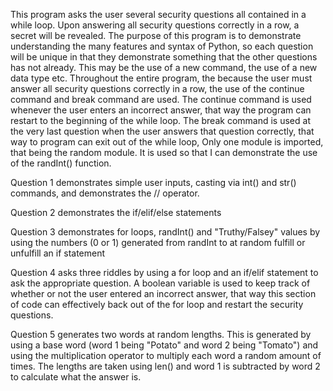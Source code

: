 This program asks the user several security questions all contained in a while loop. Upon answering all security questions correctly in a row, a secret will be revealed. 
The purpose of this program is to demonstrate understanding the many features and syntax of Python, so each question will be unique in that they demonstrate something that the other questions has not already. This may be the use of a new command, the use of a new data type etc. 
Throughout the entire program, the because the user must answer all security questions correctly in a row, the use of the continue command and break command are used. The continue command is used whenever the user enters an incorrect answer, that way the program can restart to the beginning of the while loop. The break command is used at the very last question when the user answers that question correctly, that way to program can exit out of the while loop,
Only one module is imported, that being the random module. It is used so that I can demonstrate the use of the randInt() function.

Question 1 demonstrates simple user inputs, casting via int() and str() commands, and demonstrates the // operator.

Question 2 demonstrates the if/elif/else statements 

Question 3 demonstrates for loops, randInt() and "Truthy/Falsey" values by using the numbers (0 or 1) generated from randInt to at random fulfill or unfulfill an if statement

Question 4 asks three riddles by using a for loop and an if/elif statement to ask the appropriate question. A boolean variable is used to keep track of whether or not the user entered an incorrect answer, that way this section of code can effectively back out of the for loop and restart the security questions.

Question 5 generates two words at random lengths. This is generated by using a base word (word 1 being "Potato" and word 2 being "Tomato") and using the multiplication operator to multiply each word a random amount of times. The lengths are taken using len() and word 1 is subtracted by word 2 to calculate what the answer is. 
